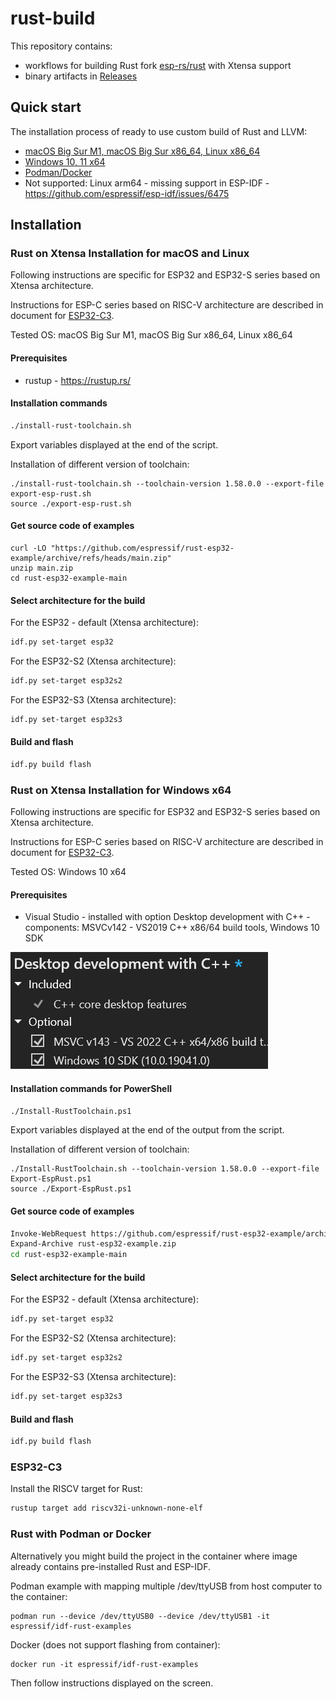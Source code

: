 # rust-build

This repository contains:
- workflows for building Rust fork [esp-rs/rust](https://github.com/esp-rs/rust) with Xtensa support
- binary artifacts in [Releases](https://github.com/esp-rs/rust-build/releases)

## Quick start

The installation process of ready to use custom build of Rust and LLVM:

* [macOS Big Sur M1, macOS Big Sur x86_64, Linux x86_64](#rust-on-xtensa-installation-for-macos-and-linux)
* [Windows 10, 11 x64](#rust-on-xtensa-installation-for-windows-x64)
* [Podman/Docker](#rust-with-podman-or-docker)
* Not supported: Linux arm64 - missing support in ESP-IDF - https://github.com/espressif/esp-idf/issues/6475

## Installation

### Rust on Xtensa Installation for macOS and Linux

Following instructions are specific for ESP32 and ESP32-S series based on Xtensa architecture.

Instructions for ESP-C series based on RISC-V architecture are described in document for [ESP32-C3](#esp32-c3).

Tested OS: macOS Big Sur M1, macOS Big Sur x86_64, Linux x86_64

#### Prerequisites

- rustup - https://rustup.rs/

#### Installation commands

```sh
./install-rust-toolchain.sh
```

Export variables displayed at the end of the script.

Installation of different version of toolchain:

```
./install-rust-toolchain.sh --toolchain-version 1.58.0.0 --export-file export-esp-rust.sh
source ./export-esp-rust.sh
```

#### Get source code of examples

```
curl -LO "https://github.com/espressif/rust-esp32-example/archive/refs/heads/main.zip"
unzip main.zip
cd rust-esp32-example-main
```

#### Select architecture for the build

For the ESP32 - default (Xtensa architecture):

```sh
idf.py set-target esp32
```

For the ESP32-S2 (Xtensa architecture):

```sh
idf.py set-target esp32s2
```

For the ESP32-S3 (Xtensa architecture):

```sh
idf.py set-target esp32s3
```

#### Build and flash

```sh
idf.py build flash
```

### Rust on Xtensa Installation for Windows x64

Following instructions are specific for ESP32 and ESP32-S series based on Xtensa architecture.

Instructions for ESP-C series based on RISC-V architecture are described in document for [ESP32-C3](esp32-c3).

Tested OS: Windows 10 x64

#### Prerequisites

- Visual Studio - installed with option Desktop development with C++ - components: MSVCv142 - VS2019 C++ x86/64 build tools, Windows 10 SDK

![Visual Studio Installer - configuration](support/img/rust-windows-requirements.png?raw=true)
#### Installation commands for PowerShell

```sh
./Install-RustToolchain.ps1
```

Export variables displayed at the end of the output from the script.

Installation of different version of toolchain:

```
./Install-RustToolchain.sh --toolchain-version 1.58.0.0 --export-file Export-EspRust.ps1
source ./Export-EspRust.ps1
```

#### Get source code of examples

```sh
Invoke-WebRequest https://github.com/espressif/rust-esp32-example/archive/refs/heads/main.zip -OutFile rust-esp32-example.zip
Expand-Archive rust-esp32-example.zip
cd rust-esp32-example-main
```

#### Select architecture for the build

For the ESP32 - default (Xtensa architecture):

```sh
idf.py set-target esp32
```

For the ESP32-S2 (Xtensa architecture):

```sh
idf.py set-target esp32s2
```

For the ESP32-S3 (Xtensa architecture):

```sh
idf.py set-target esp32s3
```

#### Build and flash

```sh
idf.py build flash
```

### ESP32-C3

Install the RISCV target for Rust:

```sh
rustup target add riscv32i-unknown-none-elf
```

### Rust with Podman or Docker

Alternatively you might build the project in the container where image already contains pre-installed Rust and ESP-IDF.

Podman example with mapping multiple /dev/ttyUSB from host computer to the container:

```
podman run --device /dev/ttyUSB0 --device /dev/ttyUSB1 -it espressif/idf-rust-examples
```

Docker (does not support flashing from container):

```
docker run -it espressif/idf-rust-examples
```

Then follow instructions displayed on the screen.


